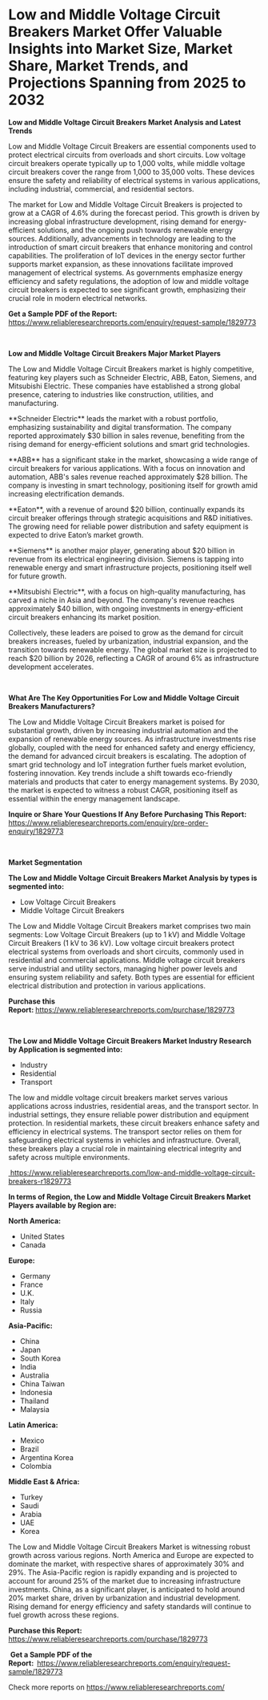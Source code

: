 <p><h1>Low and Middle Voltage Circuit Breakers Market Offer Valuable Insights into Market Size, Market Share, Market Trends, and Projections Spanning from 2025 to 2032</h1></p><p><strong>Low and Middle Voltage Circuit Breakers Market Analysis and Latest Trends</strong></p>
<p><p>Low and Middle Voltage Circuit Breakers are essential components used to protect electrical circuits from overloads and short circuits. Low voltage circuit breakers operate typically up to 1,000 volts, while middle voltage circuit breakers cover the range from 1,000 to 35,000 volts. These devices ensure the safety and reliability of electrical systems in various applications, including industrial, commercial, and residential sectors.</p><p>The market for Low and Middle Voltage Circuit Breakers is projected to grow at a CAGR of 4.6% during the forecast period. This growth is driven by increasing global infrastructure development, rising demand for energy-efficient solutions, and the ongoing push towards renewable energy sources. Additionally, advancements in technology are leading to the introduction of smart circuit breakers that enhance monitoring and control capabilities. The proliferation of IoT devices in the energy sector further supports market expansion, as these innovations facilitate improved management of electrical systems. As governments emphasize energy efficiency and safety regulations, the adoption of low and middle voltage circuit breakers is expected to see significant growth, emphasizing their crucial role in modern electrical networks.</p></p>
<p><strong>Get a Sample PDF of the Report:&nbsp;</strong> <a href="https://www.reliableresearchreports.com/enquiry/request-sample/1829773?utm_campaign=2119&utm_medium=2&utm_source=Github&utm_content=ia&utm_term=14022025&utm_id=low-and-middle-voltage-circuit-breakers">https://www.reliableresearchreports.com/enquiry/request-sample/1829773</a></p>
<p>&nbsp;</p>
<p><strong>Low and Middle Voltage Circuit Breakers Major Market Players</strong></p>
<p><p>The Low and Middle Voltage Circuit Breakers market is highly competitive, featuring key players such as Schneider Electric, ABB, Eaton, Siemens, and Mitsubishi Electric. These companies have established a strong global presence, catering to industries like construction, utilities, and manufacturing.</p><p>**Schneider Electric** leads the market with a robust portfolio, emphasizing sustainability and digital transformation. The company reported approximately $30 billion in sales revenue, benefiting from the rising demand for energy-efficient solutions and smart grid technologies.</p><p>**ABB** has a significant stake in the market, showcasing a wide range of circuit breakers for various applications. With a focus on innovation and automation, ABB's sales revenue reached approximately $28 billion. The company is investing in smart technology, positioning itself for growth amid increasing electrification demands.</p><p>**Eaton**, with a revenue of around $20 billion, continually expands its circuit breaker offerings through strategic acquisitions and R&D initiatives. The growing need for reliable power distribution and safety equipment is expected to drive Eaton’s market growth.</p><p>**Siemens** is another major player, generating about $20 billion in revenue from its electrical engineering division. Siemens is tapping into renewable energy and smart infrastructure projects, positioning itself well for future growth.</p><p>**Mitsubishi Electric**, with a focus on high-quality manufacturing, has carved a niche in Asia and beyond. The company's revenue reaches approximately $40 billion, with ongoing investments in energy-efficient circuit breakers enhancing its market position.</p><p>Collectively, these leaders are poised to grow as the demand for circuit breakers increases, fueled by urbanization, industrial expansion, and the transition towards renewable energy. The global market size is projected to reach $20 billion by 2026, reflecting a CAGR of around 6% as infrastructure development accelerates.</p></p>
<p>&nbsp;</p>
<p><strong>What Are The Key Opportunities For Low and Middle Voltage Circuit Breakers Manufacturers?</strong></p>
<p><p>The Low and Middle Voltage Circuit Breakers market is poised for substantial growth, driven by increasing industrial automation and the expansion of renewable energy sources. As infrastructure investments rise globally, coupled with the need for enhanced safety and energy efficiency, the demand for advanced circuit breakers is escalating. The adoption of smart grid technology and IoT integration further fuels market evolution, fostering innovation. Key trends include a shift towards eco-friendly materials and products that cater to energy management systems. By 2030, the market is expected to witness a robust CAGR, positioning itself as essential within the energy management landscape.</p></p>
<p><strong>Inquire or Share Your Questions If Any Before Purchasing This Report:</strong> <a href="https://www.reliableresearchreports.com/enquiry/pre-order-enquiry/1829773?utm_campaign=2119&utm_medium=2&utm_source=Github&utm_content=ia&utm_term=14022025&utm_id=low-and-middle-voltage-circuit-breakers">https://www.reliableresearchreports.com/enquiry/pre-order-enquiry/1829773</a></p>
<p>&nbsp;</p>
<p><strong>Market Segmentation</strong></p>
<p><strong>The Low and Middle Voltage Circuit Breakers Market Analysis by types is segmented into:</strong></p>
<p><ul><li>Low Voltage Circuit Breakers</li><li>Middle Voltage Circuit Breakers</li></ul></p>
<p><p>The Low and Middle Voltage Circuit Breakers market comprises two main segments: Low Voltage Circuit Breakers (up to 1 kV) and Middle Voltage Circuit Breakers (1 kV to 36 kV). Low voltage circuit breakers protect electrical systems from overloads and short circuits, commonly used in residential and commercial applications. Middle voltage circuit breakers serve industrial and utility sectors, managing higher power levels and ensuring system reliability and safety. Both types are essential for efficient electrical distribution and protection in various applications.</p></p>
<p><strong>Purchase this Report:&nbsp;</strong><a href="https://www.reliableresearchreports.com/purchase/1829773?utm_campaign=2119&utm_medium=2&utm_source=Github&utm_content=ia&utm_term=14022025&utm_id=low-and-middle-voltage-circuit-breakers">https://www.reliableresearchreports.com/purchase/1829773</a></p>
<p>&nbsp;</p>
<p><strong>The Low and Middle Voltage Circuit Breakers Market Industry Research by Application is segmented into:</strong></p>
<p><ul><li>Industry</li><li>Residential</li><li>Transport</li></ul></p>
<p><p>The low and middle voltage circuit breakers market serves various applications across industries, residential areas, and the transport sector. In industrial settings, they ensure reliable power distribution and equipment protection. In residential markets, these circuit breakers enhance safety and efficiency in electrical systems. The transport sector relies on them for safeguarding electrical systems in vehicles and infrastructure. Overall, these breakers play a crucial role in maintaining electrical integrity and safety across multiple environments.</p></p>
<p><a href="https://www.reliableresearchreports.com/low-and-middle-voltage-circuit-breakers-r1829773?utm_campaign=2119&utm_medium=2&utm_source=Github&utm_content=ia&utm_term=14022025&utm_id=low-and-middle-voltage-circuit-breakers">&nbsp;https://www.reliableresearchreports.com/low-and-middle-voltage-circuit-breakers-r1829773</a></p>
<p><strong>In terms of Region, the Low and Middle Voltage Circuit Breakers Market Players available by Region are:</strong></p>
<p>
    <p> <strong> North America: </strong>
        <ul>
            <li>United States</li>
            <li>Canada</li>
        </ul>
        </p> 
    <p> <strong> Europe: </strong>
        <ul>
            <li>Germany</li>
            <li>France</li>
            <li>U.K.</li>
            <li>Italy</li>
            <li>Russia</li>
        </ul>
        </p> 
    <p> <strong> Asia-Pacific: </strong>
        <ul>
            <li>China</li>
            <li>Japan</li>
            <li>South Korea</li>
            <li>India</li>
            <li>Australia</li>
            <li>China Taiwan</li>
            <li>Indonesia</li>
            <li>Thailand</li>
            <li>Malaysia</li>
        </ul>
        </p> 
    <p> <strong> Latin America: </strong>
        <ul>
            <li>Mexico</li>
            <li>Brazil</li>
            <li>Argentina Korea</li>
            <li>Colombia</li>
        </ul>
        </p> 
    <p> <strong> Middle East & Africa: </strong>
        <ul>
            <li>Turkey</li>
            <li>Saudi</li>
            <li>Arabia</li>
            <li>UAE</li>
            <li>Korea</li>
        </ul>
    </p>
    </p>
<p><p>The Low and Middle Voltage Circuit Breakers Market is witnessing robust growth across various regions. North America and Europe are expected to dominate the market, with respective shares of approximately 30% and 29%. The Asia-Pacific region is rapidly expanding and is projected to account for around 25% of the market due to increasing infrastructure investments. China, as a significant player, is anticipated to hold around 20% market share, driven by urbanization and industrial development. Rising demand for energy efficiency and safety standards will continue to fuel growth across these regions.</p></p>
<p><strong>Purchase this Report: </strong><a href="https://www.reliableresearchreports.com/purchase/1829773?utm_campaign=2119&utm_medium=2&utm_source=Github&utm_content=ia&utm_term=14022025&utm_id=low-and-middle-voltage-circuit-breakers">https://www.reliableresearchreports.com/purchase/1829773</a></p>
<p>&nbsp;<strong>Get a Sample PDF of the Report:&nbsp;&nbsp;</strong><a href="https://www.reliableresearchreports.com/enquiry/request-sample/1829773?utm_campaign=2119&utm_medium=2&utm_source=Github&utm_content=ia&utm_term=14022025&utm_id=low-and-middle-voltage-circuit-breakers">https://www.reliableresearchreports.com/enquiry/request-sample/1829773</a></p>
<p><strong></strong></p>
<p>Check more reports on <a href="https://www.reliableresearchreports.com/?utm_campaign=2119&utm_medium=2&utm_source=Github&utm_content=ia&utm_term=14022025&utm_id=low-and-middle-voltage-circuit-breakers">https://www.reliableresearchreports.com/</a></p>